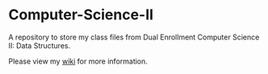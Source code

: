 # Computer-Science-II
A repository to store my class files from Dual Enrollment Computer Science II: Data Structures.

Please view my <a href="https://github.com/annemariecabs/Computer-Science-II/wiki">wiki<a> for more information.
